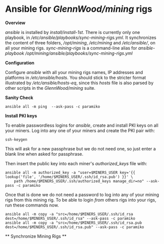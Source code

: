 
Ansible for *GlennWood/mining* rigs
=================================

**Overview**

*ansible* is installed by *install/install-1st*. There is currently only one playbook, in */etc/ansible/playbooks/sync-mining-rigs.yml*. 
It synchronizes the content of three folders, */opt/mining*, */etc/mining* and */etc/ansible/*, on all your mining rigs.
*sync-mining-rigs* is a command-line alias for *ansible-playbook /opt/mining/ansible/playbooks/sync-mining-rigs.yml*

**Configuration**

Configure *ansible* with all your mining rigs names, IP addresses and platforms in */etc/ansible/hosts*. You should stick to the stricter format illustrated by */etc/ansible/hosts-eq*, since this *hosts* file is also parsed by other scripts in the *GlennWood/mining* suite.

**Sanity Check**

    ansible all -m ping  --ask-pass -c paramiko

**Install PKI keys**

To enable passwordless logins for *ansible*, create and install PKI keys on all your miners. Log into any one of your miners and create the PKI pair with:

    ssh-keygen

This will ask for a new passphrase but we do not need one, so just enter a blank line when asked for passphrase.

Then insert the public key into each miner's *authorized_keys* file with:

    ansible all -m authorized_key -a "user=$MINERS_USER key='{{ lookup('file', '/home/$MINERS_USER/.ssh/id_rsa.pub') }}' \
        path /home/$MINERS_USER/.ssh/authorized_keys manage_dir=no" --ask-pass -c paramiko

Once that is done we do not need a password to log into any of your mining rigs from this mining rig. To be able to login *from* others rigs into your rigs, run these commands now.

    ansible all -m copy -a "src=/home/$MINERS_USER/.ssh/id_rsa dest=/home/$MINERS_USER/.ssh/id_rsa" --ask-pass -c paramiko
    ansible all -m copy -a "src=/home/$MINERS_USER/.ssh/id_rsa.pub dest=/home/$MINERS_USER/.ssh/id_rsa.pub" --ask-pass -c paramiko

** Synchronize Mining Rigs **

    